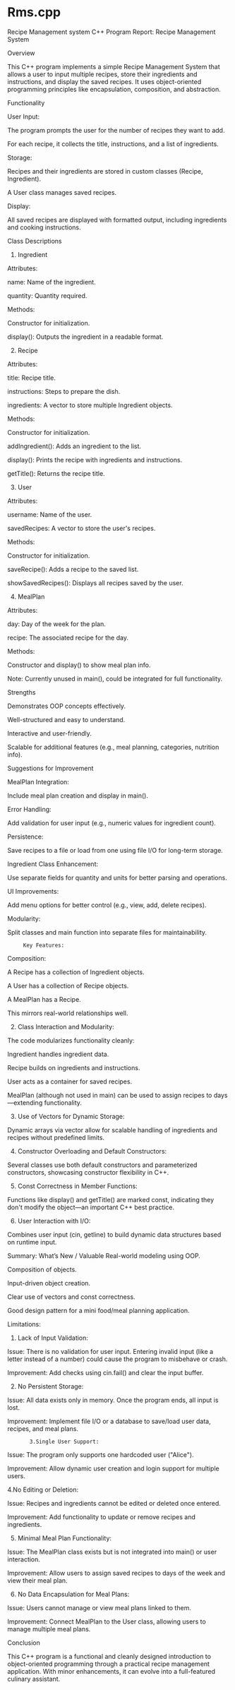 # Rms.cpp
Recipe Management system
C++ Program Report: Recipe Management System

Overview

This C++ program implements a simple Recipe Management System that allows a user to input multiple recipes, store their ingredients and instructions, and display the saved recipes. It uses object-oriented programming principles like encapsulation, composition, and abstraction.



Functionality



User Input:



The program prompts the user for the number of recipes they want to add.




For each recipe, it collects the title, instructions, and a list of ingredients.








Storage:



Recipes and their ingredients are stored in custom classes (Recipe, Ingredient).




A User class manages saved recipes.








Display:



All saved recipes are displayed with formatted output, including ingredients and cooking instructions.











Class Descriptions

1. Ingredient



Attributes:



name: Name of the ingredient.




quantity: Quantity required.








Methods:



Constructor for initialization.




display(): Outputs the ingredient in a readable format.









2. Recipe



Attributes:



title: Recipe title.




instructions: Steps to prepare the dish.




ingredients: A vector to store multiple Ingredient objects.








Methods:



Constructor for initialization.




addIngredient(): Adds an ingredient to the list.




display(): Prints the recipe with ingredients and instructions.




getTitle(): Returns the recipe title.









3. User



Attributes:



username: Name of the user.




savedRecipes: A vector to store the user's recipes.








Methods:



Constructor for initialization.




saveRecipe(): Adds a recipe to the saved list.




showSavedRecipes(): Displays all recipes saved by the user.









4. MealPlan



Attributes:



day: Day of the week for the plan.




recipe: The associated recipe for the day.








Methods:



Constructor and display() to show meal plan info.








Note: Currently unused in main(), could be integrated for full functionality.







Strengths



Demonstrates OOP concepts effectively.




Well-structured and easy to understand.




Interactive and user-friendly.




Scalable for additional features (e.g., meal planning, categories, nutrition info).







Suggestions for Improvement



MealPlan Integration:



Include meal plan creation and display in main().








Error Handling:



Add validation for user input (e.g., numeric values for ingredient count).








Persistence:



Save recipes to a file or load from one using file I/O for long-term storage.








Ingredient Class Enhancement:



Use separate fields for quantity and units for better parsing and operations.








UI Improvements:



Add menu options for better control (e.g., view, add, delete recipes).








Modularity:



Split classes and main function into separate files for maintainability.


         Key Features:
Composition:

A Recipe has a collection of Ingredient objects.

A User has a collection of Recipe objects.

A MealPlan has a Recipe.

This mirrors real-world relationships well.

2. Class Interaction and Modularity:

The code modularizes functionality cleanly:

Ingredient handles ingredient data.

Recipe builds on ingredients and instructions.

User acts as a container for saved recipes.

MealPlan (although not used in main) can be used to assign recipes to days—extending functionality.

3. Use of Vectors for Dynamic Storage:

Dynamic arrays via vector allow for scalable handling of ingredients and recipes without predefined limits.

4. Constructor Overloading and Default Constructors:

Several classes use both default constructors and parameterized constructors, showcasing constructor flexibility in C++.

5. Const Correctness in Member Functions:

Functions like display() and getTitle() are marked const, indicating they don't modify the object—an important C++ best practice.

6. User Interaction with I/O:

Combines user input (cin, getline) to build dynamic data structures based on runtime input.

Summary: What’s New / Valuable
Real-world modeling using OOP.

Composition of objects.

Input-driven object creation.

Clear use of vectors and const correctness.

Good design pattern for a mini food/meal planning application.

Limitations:

1.	Lack of Input Validation:

Issue: There is no validation for user input. Entering invalid input (like a letter instead of a number) could cause the program to misbehave or crash.

Improvement: Add checks using cin.fail() and clear the input buffer.

2.	No Persistent Storage:

Issue: All data exists only in memory. Once the program ends, all input is lost.

Improvement: Implement file I/O or a database to save/load user data, recipes, and meal plans.

           3.Single User Support:

Issue: The program only supports one hardcoded user ("Alice").

Improvement: Allow dynamic user creation and login support for multiple users.

4.No Editing or Deletion:

Issue: Recipes and ingredients cannot be edited or deleted once entered.

Improvement: Add functionality to update or remove recipes and ingredients.

5. Minimal Meal Plan Functionality:

Issue: The MealPlan class exists but is not integrated into main() or user interaction.

Improvement: Allow users to assign saved recipes to days of the week and view their meal plan.


6. No Data Encapsulation for Meal Plans:

Issue: Users cannot manage or view meal plans linked to them.

Improvement: Connect MealPlan to the User class, allowing users to manage multiple meal plans.











Conclusion

This C++ program is a functional and cleanly designed introduction to object-oriented programming through a practical recipe management application. With minor enhancements, it can evolve into a full-featured culinary assistant.
